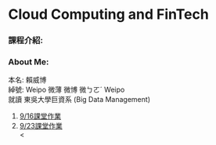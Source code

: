 # Cloud Computing and FinTech
<h3>課程介紹:</h3>

<h3>About Me:</h3>

本名: 賴威博 <br>
綽號: Weipo 微薄 微博 微ㄅㄛˊ Weipo <br>
就讀 東吳大學巨資系 (Big Data Management) <br>

<ol>
	<li>
		<a href="20190916/index.html">9/16課堂作業</a>
	</li>
	<li>
		<a href="20190923/index.html">9/23課堂作業</a>
	</li>
<  
